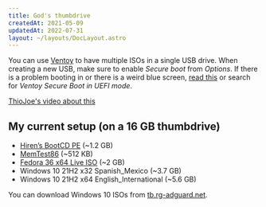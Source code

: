 ```yaml
---
title: God's thumbdrive
createdAt: 2021-05-09
updatedAt: 2022-07-31
layout: ~/layouts/DocLayout.astro
---
```


You can use [Ventoy](https://github.com/ventoy/Ventoy/releases) to have multiple ISOs in a single USB drive. When creating a new USB, make sure to enable _Secure boot_ from _Options_. If there is a problem booting in or there is a weird blue screen, [read this](https://www.ventoy.net/en/doc_secure.html) or search for _Ventoy Secure Boot in UEFI mode_.

[ThioJoe's video about this](https://www.youtube.com/watch?v=CuonyS3xdwg)

## My current setup (on a 16 GB thumbdrive)

- [Hiren’s BootCD PE](https://www.hirensbootcd.org/) (~1.2 GB)
- [MemTest86](https://www.memtest86.com/) (~512 KB)
- [Fedora 36 x64 Live ISO](https://ubuntu.com/download/desktop) (~2 GB)
- Windows 10 21H2 x32 Spanish_Mexico (~3.7 GB)
- Windows 10 21H2 x64 English_International (~5.6 GB)

You can download Windows 10 ISOs from [tb.rg-adguard.net](https://tb.rg-adguard.net/public.php).

